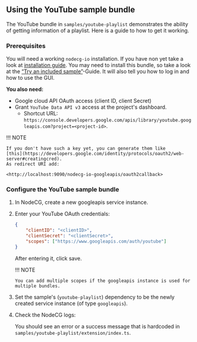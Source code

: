 ## Using the YouTube sample bundle

The YouTube bundle in `samples/youtube-playlist` demonstrates the ability of
getting information of a playlist. Here is a guide to how to get it working.

### Prerequisites

You will need a working `nodecg-io` installation. If you have non yet take a
look at [installation guide](../getting_started/install.md). You may need to
install this bundle, so take a look at the
[“Try an included sample”](../getting_started/try_example_bundle.md)-Guide. It
will also tell you how to log in and how to use the GUI.

**You also need:**

-   Google cloud API OAuth access (client ID, client Secret)
-   Grant `YouTube Data API v3` access at the project's dashboard.
    -   Shortcut URL:
        `https://console.developers.google.com/apis/library/youtube.googleapis.com?project=<project-id>`.

!!! NOTE

    If you don't have such a key yet, you can generate them like
    [this](https://developers.google.com/identity/protocols/oauth2/web-server#creatingcred).
    As redirect URI add:

    <http://localhost:9090/nodecg-io-googleapis/oauth2callback>

### Configure the YouTube sample bundle

1.  In NodeCG, create a new googleapis service instance.

2.  Enter your YouTube OAuth credentials:

    ```json
    {
        "clientID": "<clientID>",
        "clientSecret": "<clientSecret>",
        "scopes": ["https://www.googleapis.com/auth/youtube"]
    }
    ```

    After entering it, click save.

    !!! NOTE

        You can add multiple scopes if the googleapis instance is used for
        multiple bundles.

3.  Set the sample's (`youtube-playlist`) dependency to be the newly created
    service instance (of type `googleapis`).

4.  Check the NodeCG logs:

    You should see an error or a success message that is hardcoded in
    `samples/youtube-playlist/extension/index.ts`.
